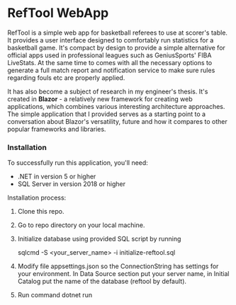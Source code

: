 # RefTool WebApp

RefTool is a simple web app for basketball referees to use at scorer's table. It provides a user interface designed to comfortably run statistics for a basketball game. It's compact by design to provide a simple alternative for official apps used in professional leagues such as GeniusSports' FIBA LiveStats. At the same time to comes with all the necessary options to generate a full match report and notification service to make sure rules regarding fouls etc are properly applied.

It has also become a subject of research in my engineer's thesis. It's created in **Blazor** - a relatively new framework for creating web applications, which combines various interesting architecture approaches. The simple application that I provided serves as a starting point to a conversation about Blazor's versatility, future and how it compares to other popular frameworks and libraries.

### Installation

To successfully run this application, you'll need:
- .NET in version 5 or higher
- SQL Server in version 2018 or higher

Installation process:
1. Clone this repo.
2. Go to repo directory on your local machine.
3. Initialize database using provided SQL script by running

	sqlcmd -S <your_server_name> -i initialize-reftool.sql
4. Modify file appsettings.json so the ConnectionString has settings for your environment. In Data Source section put your server name, in Initial Catalog put the name of the database (reftool by default).
5. Run command
	dotnet run
